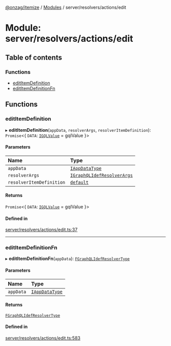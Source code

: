 [@onzag/itemize](../README.md) / [Modules](../modules.md) / server/resolvers/actions/edit

# Module: server/resolvers/actions/edit

## Table of contents

### Functions

- [editItemDefinition](server_resolvers_actions_edit.md#edititemdefinition)
- [editItemDefinitionFn](server_resolvers_actions_edit.md#edititemdefinitionfn)

## Functions

### editItemDefinition

▸ **editItemDefinition**(`appData`, `resolverArgs`, `resolverItemDefinition`): `Promise`<{ `DATA`: [`IGQLValue`](../interfaces/gql_querier.IGQLValue.md) = gqlValue }\>

#### Parameters

| Name | Type |
| :------ | :------ |
| `appData` | [`IAppDataType`](../interfaces/server.IAppDataType.md) |
| `resolverArgs` | [`IGraphQLIdefResolverArgs`](../interfaces/base_Root_gql.IGraphQLIdefResolverArgs.md) |
| `resolverItemDefinition` | [`default`](../classes/base_Root_Module_ItemDefinition.default.md) |

#### Returns

`Promise`<{ `DATA`: [`IGQLValue`](../interfaces/gql_querier.IGQLValue.md) = gqlValue }\>

#### Defined in

[server/resolvers/actions/edit.ts:37](https://github.com/onzag/itemize/blob/f2db74a5/server/resolvers/actions/edit.ts#L37)

___

### editItemDefinitionFn

▸ **editItemDefinitionFn**(`appData`): [`FGraphQLIdefResolverType`](base_Root_gql.md#fgraphqlidefresolvertype)

#### Parameters

| Name | Type |
| :------ | :------ |
| `appData` | [`IAppDataType`](../interfaces/server.IAppDataType.md) |

#### Returns

[`FGraphQLIdefResolverType`](base_Root_gql.md#fgraphqlidefresolvertype)

#### Defined in

[server/resolvers/actions/edit.ts:583](https://github.com/onzag/itemize/blob/f2db74a5/server/resolvers/actions/edit.ts#L583)
